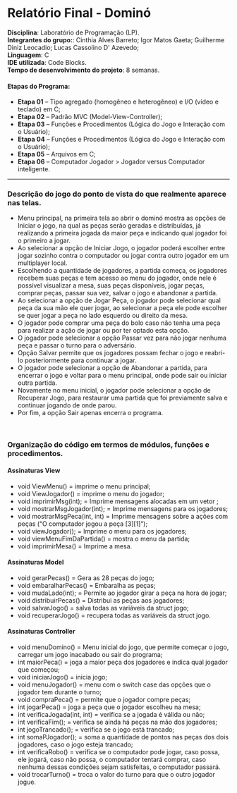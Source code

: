 # Relatório Final - Dominó

**Disciplina**: Laboratório de Programação (LP).<br>
**Integrantes do grupo:**: 
Cinthia Alves Barreto; 
Igor Matos Gaeta; 
Guilherme Diniz Leocadio; 
Lucas Cassolino D' Azevedo;<br>
**Linguagem**: C <br>
**IDE utilizada**: Code Blocks.<br>
**Tempo de desenvolvimento do projeto**: 8 semanas.<br>

#### **Etapas do Programa**:
* **Etapa 01** – Tipo agregado (homogêneo e heterogêneo) e I/O (vídeo e teclado) em C;
* **Etapa 02** – Padrão MVC (Model-View-Controller);
* **Etapa 03** – Funções e Procedimentos (Lógica do Jogo e Interação com o Usuário);
* **Etapa 04** – Funções e Procedimentos (Lógica do Jogo e Interação com o Usuário);
* **Etapa 05** – Arquivos em C;
* **Etapa 06** – Computador Jogador > Jogador versus Computador inteligente.<br>


----


### Descrição do jogo do ponto de vista do que realmente aparece nas telas.

<ul>
    <li>Menu principal, na primeira tela ao abrir o dominó mostra as opções de Iniciar o jogo, na qual as peças serão geradas e distribuídas, já realizando a primeira jogada da maior peça e indicando qual jogador foi o primeiro a jogar.</li>
    <li>Ao selecionar a opção de Iniciar Jogo, o jogador poderá escolher entre jogar sozinho contra o computador ou jogar contra outro jogador em um multiplayer local.</li>
    <li>Escolhendo a quantidade de jogadores, a partida começa, os jogadores recebem suas peças e tem acesso ao menu do jogador, onde nele é possível visualizar a mesa, suas peças disponíveis, jogar peças, comprar peças, passar sua vez, salvar o jogo e abandonar a partida.</li>
    <li>Ao selecionar a opção de Jogar Peça, o jogador pode selecionar qual peça da sua mão ele quer jogar, ao selecionar a peça ele pode escolher se quer jogar a peça no lado esquerdo ou direito da mesa.</li>
    <li>O jogador  pode comprar uma peça do bolo caso não tenha uma peça para realizar a ação de jogar ou por ter optado esta opção.</li>
    <li>O jogador pode selecionar a opção Passar vez para não jogar nenhuma peça e passar o turno para o adversário.</li>
    <li>Opção Salvar permite que os jogadores possam fechar o jogo e reabri-lo posteriormente para continuar a jogar.</li>
    <li>O jogador pode selecionar a opção de Abandonar a partida, para encerrar o jogo e voltar para o menu principal, onde pode sair ou iniciar outra partida.</li>
    <li>Novamente no menu inicial, o jogador pode selecionar a opção de Recuperar Jogo, para restaurar uma partida que foi previamente salva e continuar jogando de onde parou.</li>
    <li>Por fim, a opção Sair apenas encerra o programa.</li>
</ul>
<br>

### Organização do código em termos de módulos, funções e procedimentos.
#### Assinaturas View
* void ViewMenu() = imprime o menu principal;
* void ViewJogador() = imprime o menu do jogador;
* void imprimirMsg(int); = Imprime mensagens alocadas em um vetor ;
* void mostrarMsgJogador(int); = Imprime mensagens para os jogadores;
* void mostrarMsgPeca(int, int)  = Imprime mensagens sobre a ações com peças (“O computador jogou a peça [3][1]”);
* void viewJogador(); = Imprime o menu para os jogadores; 
* void viewMenuFimDaPartida() = mostra o menu da partida;
* void imprimirMesa() = Imprime a mesa.

#### Assinaturas Model
* void gerarPecas() =  Gera as 28 peças do jogo;
* void embaralharPecas() =  Embaralha as peças; 
* void mudaLado(int); = Permite ao jogador girar a peça na hora de jogar;
* void distribuirPecas() =  Distribui as peças aos jogadores;
* void salvarJogo()  = salva todas as variáveis da struct jogo;
* void recuperarJogo() = recupera todas as variáveis da struct jogo.


#### Assinaturas Controller
* void menuDomino() = Menu inicial do jogo, que permite começar o jogo, carregar um jogo inacabado ou sair do programa;
* int maiorPeca() = joga a maior peça dos jogadores e indica qual jogador que começou;
* void iniciarJogo() = inicia jogo;
* void menuJogador() = menu com o switch case das opções que o jogador tem durante o turno;
* void compraPeca() = permite que o jogador compre peças;
* int jogarPeca() =  joga a peça que o jogador escolheu na mesa;
* int verificaJogada(int, int) =  verifica se a jogada é válida ou não;
* int verificaFim(); = verifica se ainda há peças na mão dos jogadores;
* int jogoTrancado(); = verifica se o jogo está trancado;
* int somaPJogador(); = soma a quantidade de pontos nas peças dos dois jogadores, caso o jogo esteja trancado;
* int verificaRobo()  = verifica se o computador pode jogar, caso possa, ele jogará, caso não possa, o computador tentará comprar, caso nenhuma dessas condições sejam satisfeitas, o computador passará.
* void trocarTurno() = troca o valor do turno para que o outro jogador jogue.